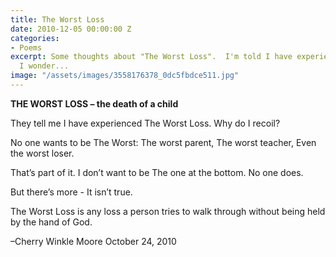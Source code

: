 ```yaml
---
title: The Worst Loss
date: 2010-12-05 00:00:00 Z
categories:
- Poems
excerpt: Some thoughts about "The Worst Loss".  I'm told I have experienced it but
  I wonder...
image: "/assets/images/3558176378_0dc5fbdce511.jpg"
---
```


**THE WORST LOSS – the death of a child**

They tell me
I have experienced
The Worst Loss.
Why do I recoil?

No one wants to be
The Worst:
The worst parent,
The worst teacher,
Even the worst loser.

That’s part of it.
I don’t want to be
The one at the bottom.
No one does.

But there’s more -
It isn’t true.

The Worst Loss
is any loss
a person tries to walk through
without being held
by the hand of God.

–Cherry Winkle Moore
October 24, 2010
